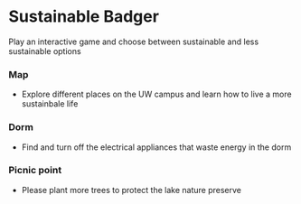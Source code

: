 # Sustainable Badger
Play an interactive game and choose between sustainable and less sustainable options
### Map
- Explore different places on the UW campus and learn how to live a more sustainbale life
### Dorm
- Find and turn off the electrical appliances that waste energy in the dorm
### Picnic point
- Please plant more trees to protect the lake nature preserve
